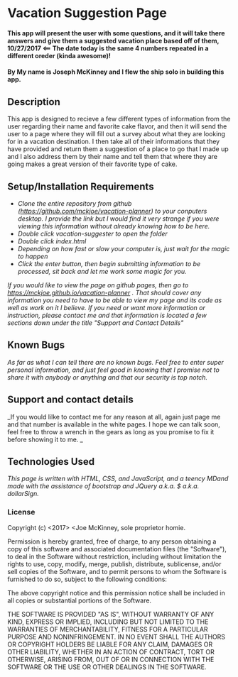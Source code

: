 # Vacation Suggestion Page

#### This app will present the user with some questions, and it will take there answers and give them a suggested vacation place based off of them, 10/27/2017 <== The date today is the same 4 numbers repeated in a different oreder (kinda awesome)!

#### By **My name is Joseph McKinney and I flew the ship solo in building this app.**

## Description

This app is designed to recieve a few different types of information from the user regarding their name and favorite cake flavor, and then it will send the user to a page where they will fill out a survey about what they are looking for in a vacation destination.  I then take all of their informations that they have provided and return them a suggestion of a place to go that I made up and I also address them by their name and tell them that where they are going makes a great version of their favorite type of cake.

## Setup/Installation Requirements

* _Clone the entire repository from github (https://github.com/mckjoe/vacation-planner) to your conputers desktop. I provide the link but I would find it very strange if you were viewing this information without already knowing how to be here._
* _Double click vacation-suggester to open the folder_
* _Double click index.html_
* _Depending on how fast or slow your computer is, just wait for the magic to happen_
* _Click the enter button, then begin submitting information to be processed, sit back and let me work some magic for you._

_If you would like to view the page on github pages, then go to https://mckjoe.github.io/vacation-planner .  That should cover any information you need to have to be able to view my page and its code as well as work on it I believe.  If you need or want more information or instruction, please contact me and that information is located a few sections down under the title "Support and Contact Details"_

## Known Bugs

_As far as what I can tell there are no known bugs.  Feel free to enter super personal information, and just feel good in knowing that I promise not to share it with anybody or anything and that our security is top notch._

## Support and contact details

_If you would lilke to contact me for any reason at all, again just page me and that number is available in the white pages.  I hope we can talk soon, feel free to throw a wrench in the gears as long as you promise to fix it before showing it to me.  _

## Technologies Used

_This page is written with HTML, CSS, and JavaScript, and a teency MDand made with the assistance of bootstrap and JQuery a.k.a. $ a.k.a. dollarSign._

### License





Copyright (c) <2017> <Joe McKinney, sole proprietor homie.

Permission is hereby granted, free of charge, to any person obtaining a copy
of this software and associated documentation files (the "Software"), to deal
in the Software without restriction, including without limitation the rights
to use, copy, modify, merge, publish, distribute, sublicense, and/or sell
copies of the Software, and to permit persons to whom the Software is
furnished to do so, subject to the following conditions:

The above copyright notice and this permission notice shall be included in all
copies or substantial portions of the Software.

THE SOFTWARE IS PROVIDED "AS IS", WITHOUT WARRANTY OF ANY KIND, EXPRESS OR
IMPLIED, INCLUDING BUT NOT LIMITED TO THE WARRANTIES OF MERCHANTABILITY,
FITNESS FOR A PARTICULAR PURPOSE AND NONINFRINGEMENT. IN NO EVENT SHALL THE
AUTHORS OR COPYRIGHT HOLDERS BE LIABLE FOR ANY CLAIM, DAMAGES OR OTHER
LIABILITY, WHETHER IN AN ACTION OF CONTRACT, TORT OR OTHERWISE, ARISING FROM,
OUT OF OR IN CONNECTION WITH THE SOFTWARE OR THE USE OR OTHER DEALINGS IN THE
SOFTWARE.
